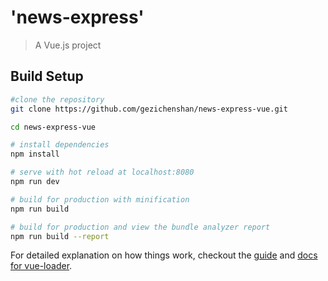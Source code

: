 # 'news-express'

> A Vue.js project

## Build Setup


``` bash
#clone the repository
git clone https://github.com/gezichenshan/news-express-vue.git

cd news-express-vue

# install dependencies
npm install

# serve with hot reload at localhost:8080
npm run dev

# build for production with minification
npm run build

# build for production and view the bundle analyzer report
npm run build --report
```

For detailed explanation on how things work, checkout the [guide](http://vuejs-templates.github.io/webpack/) and [docs for vue-loader](http://vuejs.github.io/vue-loader).
